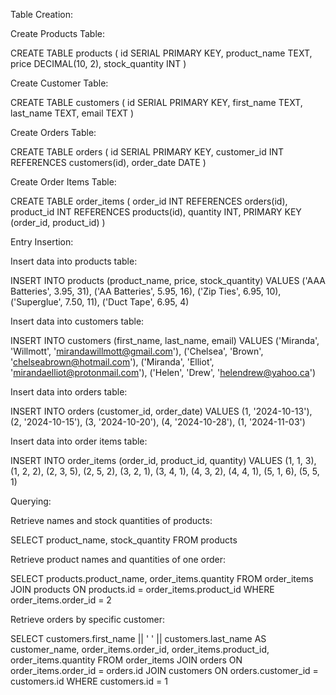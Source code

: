 Table Creation:

Create Products Table:

CREATE TABLE products (
id SERIAL PRIMARY KEY,
product_name TEXT,
price DECIMAL(10, 2),
stock_quantity INT
)

Create Customer Table:

CREATE TABLE customers (
id SERIAL PRIMARY KEY,
first_name TEXT,
last_name TEXT,
email TEXT
)

Create Orders Table:

CREATE TABLE orders (
id SERIAL PRIMARY KEY,
customer_id INT REFERENCES customers(id),
order_date DATE
)

Create Order Items Table:

CREATE TABLE order_items (
order_id INT REFERENCES orders(id),
product_id INT REFERENCES products(id),
quantity INT,
PRIMARY KEY (order_id, product_id)
)

Entry Insertion:

Insert data into products table:

INSERT INTO products (product_name, price, stock_quantity)
VALUES
('AAA Batteries', 3.95, 31),
('AA Batteries', 5.95, 16),
('Zip Ties', 6.95, 10),
('Superglue', 7.50, 11),
('Duct Tape', 6.95, 4)

Insert data into customers table:

INSERT INTO customers (first_name, last_name, email)
VALUES
('Miranda', 'Willmott', 'mirandawillmott@gmail.com'),
('Chelsea', 'Brown', 'chelseabrown@hotmail.com'),
('Miranda', 'Elliot', 'mirandaelliot@protonmail.com'),
('Helen', 'Drew', 'helendrew@yahoo.ca')

Insert data into orders table:

INSERT INTO orders (customer_id, order_date)
VALUES
(1, '2024-10-13'),
(2, '2024-10-15'),
(3, '2024-10-20'),
(4, '2024-10-28'),
(1, '2024-11-03')

Insert data into order items table:

INSERT INTO order_items (order_id, product_id, quantity)
VALUES
(1, 1, 3),
(1, 2, 2),
(2, 3, 5),
(2, 5, 2),
(3, 2, 1),
(3, 4, 1),
(4, 3, 2),
(4, 4, 1),
(5, 1, 6),
(5, 5, 1)

Querying:

Retrieve names and stock quantities of products:

SELECT product_name, stock_quantity
FROM products

Retrieve product names and quantities of one order:

SELECT products.product_name, order_items.quantity
FROM order_items
JOIN products ON products.id = order_items.product_id
WHERE order_items.order_id = 2

Retrieve orders by specific customer:

SELECT customers.first_name || ' ' || customers.last_name AS customer_name, order_items.order_id, order_items.product_id, order_items.quantity
FROM order_items
JOIN orders ON order_items.order_id = orders.id
JOIN customers ON orders.customer_id = customers.id
WHERE customers.id = 1
